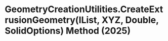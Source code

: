 # GeometryCreationUtilities.CreateExtrusionGeometry(IList<CurveLoop>, XYZ, Double, SolidOptions) Method (2025)

﻿